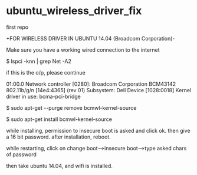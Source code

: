 # ubuntu_wireless_driver_fix
first repo

+FOR WIRELESS DRIVER IN UBUNTU 14.04 (Broadcom Corporation)-

Make sure you have a working wired connection to the internet 


$ lspci -knn | grep Net -A2

if this is the o/p, please continue

01:00.0 Network controller [0280]: Broadcom Corporation BCM43142 802.11b/g/n [14e4:4365] (rev 01)
    Subsystem: Dell Device [1028:0018]
    Kernel driver in use: bcma-pci-bridge

$ sudo apt-get --purge remove bcmwl-kernel-source

$ sudo apt-get install bcmwl-kernel-source

while installing, permission to insecure boot is asked and click ok. then give a 16 bit password. after installation, reboot.

while restarting, click on change boot-->insecure boot-->type asked chars of password

then take ubuntu 14.04, and wifi is installed. 
